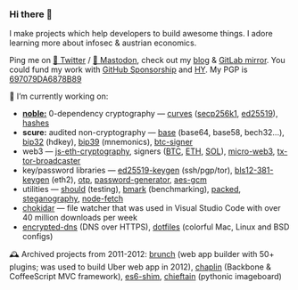 ### Hi there 👋

I make projects which help developers to build awesome things. I adore learning more about infosec & austrian economics.

Ping me on [🦅 Twitter](https://twitter.com/paulmillr) / [🐘 Mastodon](https://mastodon.social/@paulmillr), check out my [blog](https://paulmillr.com) & [GitLab mirror](https://gitlab.com/paulmillr). You could fund my work with [GitHub Sponsorship](https://github.com/sponsors/paulmillr/) and [HY](https://hy.dev). My PGP is [697079DA6878B89](https://paulmillr.com/pgp_proof.txt)

🔭 I’m currently working on:

- [**noble:**](https://paulmillr.com/noble/) 0-dependency cryptography — [curves](https://github.com/paulmillr/noble-curves) ([secp256k1](https://github.com/paulmillr/noble-secp256k1), [ed25519](https://github.com/paulmillr/noble-ed25519)), [hashes](https://github.com/paulmillr/noble-hashes)
- **scure:** audited non-cryptography — [base](https://github.com/paulmillr/scure-base) (base64, base58, bech32...), [bip32](https://github.com/paulmillr/scure-bip32) (hdkey), [bip39](https://github.com/paulmillr/scure-bip39) (mnemonics), [btc-signer](https://github.com/paulmillr/scure-btc-signer)
- web3 — [js-eth-cryptography](https://github.com/ethereum/js-ethereum-cryptography), signers ([BTC](https://github.com/paulmillr/micro-btc-signer), [ETH](https://github.com/paulmillr/micro-eth-signer), [SOL](https://github.com/paulmillr/micro-sol-signer)), [micro-web3](https://github.com/paulmillr/micro-web3), [tx-tor-broadcaster](https://github.com/paulmillr/tx-tor-broadcaster)
- key/password libraries — [ed25519-keygen](https://github.com/paulmillr/ed25519-keygen) (ssh/pgp/tor), [bls12-381-keygen](https://github.com/paulmillr/bls12-381-keygen) (eth2), [otp](https://github.com/paulmillr/micro-otp), [password-generator](https://github.com/paulmillr/micro-password-generator), [aes-gcm](https://github.com/paulmillr/micro-aes-gcm)
- utilities — [should](https://github.com/paulmillr/micro-should) (testing), [bmark](https://github.com/paulmillr/micro-bmark) (benchmarking), [packed](https://github.com/paulmillr/micro-packed), [steganography](https://github.com/paulmillr/steg), [node-fetch](https://github.com/paulmillr/micro-ftch)
- [chokidar](https://github.com/paulmillr/chokidar) — file watcher that was used in Visual Studio Code with over 40 million downloads per week
- [encrypted-dns](https://github.com/paulmillr/encrypted-dns) (DNS over HTTPS), [dotfiles](https://github.com/paulmillr/dotfiles) (colorful Mac, Linux and BSD configs)

🕰 Archived projects from 2011-2012: [brunch](https://github.com/brunch/brunch) (web app builder with 50+ plugins; was used to build Uber web app in 2012), [chaplin](https://github.com/chaplinjs/chaplin) (Backbone & CoffeeScript MVC framework), [es6-shim](https://github.com/paulmillr/es6-shim), [chieftain](https://github.com/paulmillr/chieftain) (pythonic imageboard)
